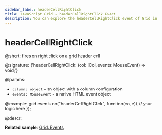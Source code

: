 ```yaml
---
sidebar_label: headerCellRightClick
title: JavaScript Grid - headerCellRightClick Event 
description: You can explore the headerCellRightClick event of Grid in the documentation of the DHTMLX JavaScript UI library. Browse developer guides and API reference, try out code examples and live demos, and download a free 30-day evaluation version of DHTMLX Suite 7.
---
```


# headerCellRightClick

@short: fires on right click on a grid header cell

@signature: {'headerCellRightClick: (col: ICol, events: MouseEvent) => void;'}

@params:
- `column: object` - an object with a column configuration
- `events: MouseEvent` - a native HTML event object

@example:
grid.events.on("headerCellRightClick", function(col,e){
    // your logic here
});

@descr:

**Related sample**: [Grid. Events](https://snippet.dhtmlx.com/9zeyp4ds)
